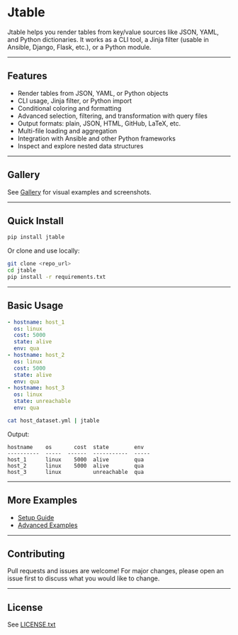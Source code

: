 # Jtable

Jtable helps you render tables from key/value sources like JSON, YAML, and Python dictionaries.
It works as a CLI tool, a Jinja filter (usable in Ansible, Django, Flask, etc.), or a Python module.

---

## Features
- Render tables from JSON, YAML, or Python objects
- CLI usage, Jinja filter, or Python import
- Conditional coloring and formatting
- Advanced selection, filtering, and transformation with query files
- Output formats: plain, JSON, HTML, GitHub, LaTeX, etc.
- Multi-file loading and aggregation
- Integration with Ansible and other Python frameworks
- Inspect and explore nested data structures

---

## Gallery
See [Gallery](./doc/gallery.md) for visual examples and screenshots.

---

## Quick Install
```bash
pip install jtable
```
Or clone and use locally:
```bash
git clone <repo_url>
cd jtable
pip install -r requirements.txt
```

---

## Basic Usage

```yaml
- hostname: host_1
  os: linux
  cost: 5000
  state: alive
  env: qua
- hostname: host_2
  os: linux
  cost: 5000
  state: alive
  env: qua
- hostname: host_3
  os: linux
  state: unreachable
  env: qua
```

```bash
cat host_dataset.yml | jtable
```

Output:
```text
hostname    os       cost  state        env
----------  -----  ------  -----------  -----
host_1      linux    5000  alive        qua
host_2      linux    5000  alive        qua
host_3      linux          unreachable  qua
```

---

## More Examples
- [Setup Guide](./doc/setup/README.md)
- [Advanced Examples](./doc/examples/README.md)

---

## Contributing
Pull requests and issues are welcome! For major changes, please open an issue first to discuss what you would like to change.

---

## License
See [LICENSE.txt](./LICENSE.txt)

